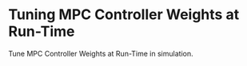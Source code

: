 # **Tuning MPC Controller Weights at Run-Time**

Tune MPC Controller Weights at Run-Time in simulation.
